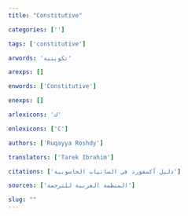 ```yaml
---
title: "Constitutive"

categories: ['']

tags: ['constitutive']

arwords: 'تكوينية'

arexps: []

enwords: ['Constitutive']

enexps: []

arlexicons: 'ك'

enlexicons: ['C']

authors: ['Ruqayya Roshdy']

translators: ['Tarek Ibrahim']

citations: ['دليل أكسفورد في السانيات الحاسوبية']

sources: ['المنظمة العربية للترجمة']

slug: ""
---
```


